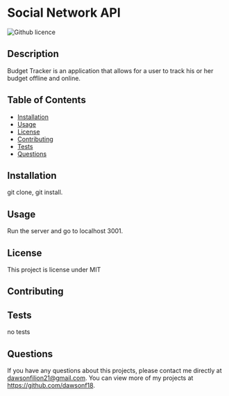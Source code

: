 # Social Network API
  ![Github licence](http://img.shields.io/badge/license-MIT-blue.svg)
  
  ## Description 
  Budget Tracker is an application that allows for a user to track his or her budget offline and online.
  ## Table of Contents
  * [Installation](#installation)
  * [Usage](#usage)
  * [License](#license)
  * [Contributing](#contributing)
  * [Tests](#tests)
  * [Questions](#questions)
  
  ## Installation 
  git clone, git install.
  ## Usage 
  Run the server and go to localhost 3001.
  ## License 
  This project is license under MIT
  ## Contributing 
  
  ## Tests
  no tests
  ## Questions
  If you have any questions about this projects, please contact me directly at dawsonfilion21@gmail.com. You can view more of my projects at https://github.com/dawsonf18.
